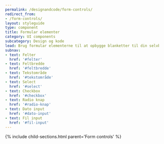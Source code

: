 ```yaml
---
permalink: /designandcode/form-controls/
redirect_from:
- /form-controls/
layout: styleguide
type: component
title: Formular elementer
category: UI components
subcategory: Design og kode
lead: Brug formular elementerne til at opbygge blanketter til din selvbetjeningsløsning. 
subnav:
- text: Felter
  href: '#felter'
- text: Feltbredde
  href: '#feltbredde'
- text: Tekstområde
  href: '#tekstområde'
- text: Select
  href: '#select'
- text: Checkbox
  href: '#checkbox'
- text: Radio knap
  href: '#radio-knap'
- text: Dato input
  href: '#dato-input'
- text: Fil input
  href: '#fil-input'
---
```


{% include child-sections.html parent='Form controls' %}
